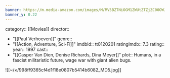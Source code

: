 ```yaml
---
banner: https://m.media-amazon.com/images/M/MV5BZTNiOGM1ZWUtZTZjZC00OWJmLWE2YzUtZjQ4ODZjZmVlMDU3XkEyXkFqcGc@._V1_SX300.jpg
banner_y: 0.22
---
```


category:: [[Movies]]
director:: 
  - "[[Paul Verhoeven]]"
genre:: 
  - "[[Action, Adventure, Sci-Fi]]"
imdbId:: tt0120201
ratingImdb:: 7.3
rating::
year:: 1997
cast:: 
  - "[[Casper Van Dien, Denise Richards, Dina Meyer]]"
plot:: Humans, in a fascist militaristic future, wage war with giant alien bugs.

![[~/×/998ff9365cf4d1f18e0807b5414b6082_MD5.jpg]]
